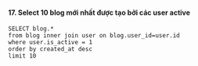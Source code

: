 #### 17. Select 10 blog mới nhất được tạo bởi các user active
```mysql
SELECT blog.*
from blog inner join user on blog.user_id=user.id
where user.is_active = 1
order by created_at desc
limit 10
```
